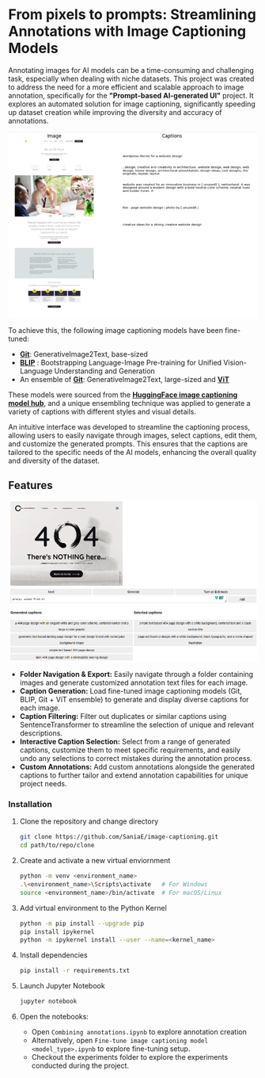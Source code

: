 # From pixels to prompts: Streamlining Annotations with Image Captioning Models 


Annotating images for AI models can be a time-consuming and challenging task, especially when dealing with niche datasets. This project was created to address the need for a more efficient and scalable approach to image annotation, specifically for the **"Prompt-based AI-generated UI"** project. It explores an automated solution for image captioning, significantly speeding up dataset creation while improving the diversity and accuracy of annotations.

![Image Inference Plots](screenshots/inference_plots.png)

To achieve this, the following image captioning models have been fine-tuned:
- **[Git](https://huggingface.co/microsoft/git-base)**:  GenerativeImage2Text, base-sized 
- **[BLIP](https://huggingface.co/Salesforce/blip-image-captioning-large)** : Bootstrapping Language-Image Pre-training for Unified Vision-Language Understanding and Generation
- An ensemble of **[Git](https://huggingface.co/microsoft/git-large)**: GenerativeImage2Text, large-sized and **[ViT](https://huggingface.co/nlpconnect/vit-gpt2-image-captioning)**

These models were sourced from the **[HuggingFace image captioning model hub](https://huggingface.co/models?other=image-captioning)**, and a unique ensembling technique was applied to generate a variety of captions with different styles and visual details.

An intuitive interface was developed to streamline the captioning process, allowing users to easily navigate through images, select captions, edit them, and customize the generated prompts. This ensures that the captions are tailored to the specific needs of the AI models, enhancing the overall quality and diversity of the dataset.

## Features

![UI Design](screenshots/combining_annotations.png)

- **Folder Navigation & Export:** Easily navigate through a folder containing images and generate customized annotation text files for each image.
- **Caption Generation:** Load fine-tuned image captioning models (Git, BLIP, Git + ViT ensemble) to generate and display diverse captions for each image.
- **Caption Filtering:** Filter out duplicates or similar captions using SentenceTransformer to streamline the selection of unique and relevant descriptions.
- **Interactive Caption Selection:** Select from a range of generated captions, customize them to meet specific requirements, and easily undo any selections to correct mistakes during the annotation process.
- **Custom Annotations:** Add custom annotations alongside the generated captions to further tailor and extend annotation capabilities for unique project needs.

### Installation 

1. Clone the repository and change directory

    ```bash
    git clone https://github.com/SaniaE/image-captioning.git
    cd path/to/repo/clone
    ```
2. Create and activate a new virtual enviornment

    ```bash
    python -m venv <environment_name>
    .\<environment_name>\Scripts\activate   # For Windows
    source <environment_name>/bin/activate  # For macOS/Linux
    ```
3. Add virtual environment to the Python Kernel 

    ```bash
    python -m pip install --upgrade pip 
    pip install ipykernel 
    python -m ipykernel install --user --name=<kernel_name>
    ```
4. Install dependencies

    ```bash
    pip install -r requirements.txt
    ```
5. Launch Jupyter Notebook 

    ```bash
    jupyter notebook

6. Open the notebooks: 
    - Open `Combining annotations.ipynb` to explore annotation creation 
    - Alternatively, open `Fine-tune image captioning model <model_type>.ipynb` to explore fine-tuning setup. 
    - Checkout the experiments folder to explore the experiments conducted during the project.

